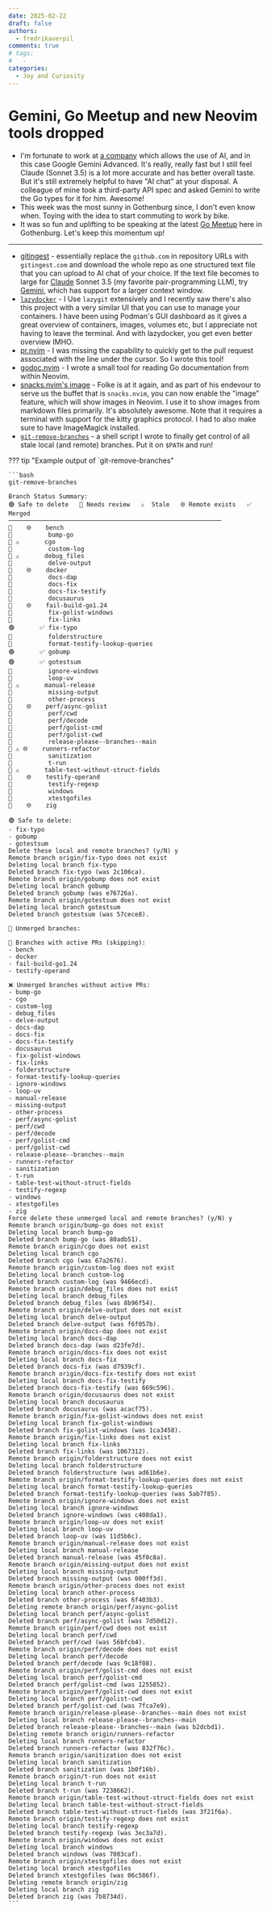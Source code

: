 ```yaml
---
date: 2025-02-22
draft: false
authors:
  - fredrikaverpil
comments: true
# tags:
#   -
categories:
  - Joy and Curiosity
---
```


# Gemini, Go Meetup and new Neovim tools dropped

- I'm fortunate to work at [a company](https://einride.tech) which allows the
  use of AI, and in this case Google Gemini Advanced. It's really, really fast
  but I still feel Claude (Sonnet 3.5) is a lot more accurate and has better
  overall taste. But it's still extremely helpful to have "AI chat" at your
  disposal. A colleague of mine took a third-party API spec and asked Gemini to
  write the Go types for it for him. Awesome!
- This week was the most sunny in Gothenburg since, I don't even know when.
  Toying with the idea to start commuting to work by bike.
- It was so fun and uplifting to be speaking at the latest
  [Go Meetup](https://www.meetup.com/sweden-go-west/events/305475640/) here in
  Gothenburg. Let's keep this momentum up!

---

- [gitingest](https://gitingest.com) - essentially replace the `github.com` in
  repository URLs with `gitingest.com` and download the whole repo as one
  structured text file that you can upload to AI chat of your choice. If the
  text file becomes to large for [Claude](https://claude.ai) Sonnet 3.5 (my
  favorite pair-programming LLM), try [Gemini](https://gemini.google.com/),
  which has support for a larger context window.
- [`lazydocker`](https://github.com/jesseduffield/lazydocker) - I Use `lazygit`
  extensively and I recently saw there's also this project with a very similar
  UI that you can use to manage your containers. I have been using Podman's GUI
  dashboard as it gives a great overview of containers, images, volumes etc, but
  I appreciate not having to leave the terminal. And with lazydocker, you get
  even better overview IMHO.
- [pr.nvim](https://github.com/fredrikaverpil/pr.nvim) - I was missing the
  capability to quickly get to the pull request associated with the line under
  the cursor. So I wrote this tool!
- [godoc.nvim](https://github.com/fredrikaverpil/godoc.nvim) - I wrote a small
  tool for reading Go documentation from within Neovim.
- [snacks.nvim's image](https://github.com/folke/snacks.nvim/blob/main/docs/image.md) -
  Folke is at it again, and as part of his endevour to serve us the buffet that
  is `snacks.nvim`, you can now enable the "image" feature, which will show
  images in Neovim. I use it to show images from markdown files primarily. It's
  absolutely awesome. Note that it requires a terminal with support for the
  kitty graphics protocol. I had to also make sure to have ImageMagick
  installed.
- [`git-remove-branches`](https://github.com/fredrikaverpil/dotfiles/blob/main/shell/bin/git-remove-branches) -
  a shell script I wrote to finally get control of all stale local (and remote)
  branches. Put it on `$PATH` and run!

??? tip "Example output of `git-remove-branches"

    ```bash
    git-remove-branches

    Branch Status Summary:
    🟢 Safe to delete   🔴 Needs review   ⚠️  Stale   🌐 Remote exists   ✅ Merged
    ───────────────────────────────────────────────────────────
    🔴    🌐    bench
    🔴          bump-go
    🔴 ⚠️       cgo
    🔴          custom-log
    🔴 ⚠️       debug_files
    🔴          delve-output
    🔴    🌐    docker
    🔴          docs-dap
    🔴          docs-fix
    🔴          docs-fix-testify
    🔴          docusaurus
    🔴    🌐    fail-build-go1.24
    🔴          fix-golist-windows
    🔴          fix-links
    🟢       ✅ fix-typo
    🔴          folderstructure
    🔴          format-testify-lookup-queries
    🟢       ✅ gobump
    🟢       ✅ gotestsum
    🔴          ignore-windows
    🔴          loop-uv
    🔴 ⚠️       manual-release
    🔴          missing-output
    🔴          other-process
    🔴    🌐    perf/async-golist
    🔴          perf/cwd
    🔴          perf/decode
    🔴          perf/golist-cmd
    🔴          perf/golist-cwd
    🔴          release-please--branches--main
    🔴 ⚠️ 🌐    runners-refactor
    🔴          sanitization
    🔴          t-run
    🔴 ⚠️       table-test-without-struct-fields
    🔴    🌐    testify-operand
    🔴          testify-regexp
    🔴          windows
    🔴          xtestgofiles
    🔴    🌐    zig

    🟢 Safe to delete:
    - fix-typo
    - gobump
    - gotestsum
    Delete these local and remote branches? (y/N) y
    Remote branch origin/fix-typo does not exist
    Deleting local branch fix-typo
    Deleted branch fix-typo (was 2c106ca).
    Remote branch origin/gobump does not exist
    Deleting local branch gobump
    Deleted branch gobump (was e76726a).
    Remote branch origin/gotestsum does not exist
    Deleting local branch gotestsum
    Deleted branch gotestsum (was 57cece8).

    🔴 Unmerged branches:

    📝 Branches with active PRs (skipping):
    - bench
    - docker
    - fail-build-go1.24
    - testify-operand

    ❌ Unmerged branches without active PRs:
    - bump-go
    - cgo
    - custom-log
    - debug_files
    - delve-output
    - docs-dap
    - docs-fix
    - docs-fix-testify
    - docusaurus
    - fix-golist-windows
    - fix-links
    - folderstructure
    - format-testify-lookup-queries
    - ignore-windows
    - loop-uv
    - manual-release
    - missing-output
    - other-process
    - perf/async-golist
    - perf/cwd
    - perf/decode
    - perf/golist-cmd
    - perf/golist-cwd
    - release-please--branches--main
    - runners-refactor
    - sanitization
    - t-run
    - table-test-without-struct-fields
    - testify-regexp
    - windows
    - xtestgofiles
    - zig
    Force delete these unmerged local and remote branches? (y/N) y
    Remote branch origin/bump-go does not exist
    Deleting local branch bump-go
    Deleted branch bump-go (was 80adb51).
    Remote branch origin/cgo does not exist
    Deleting local branch cgo
    Deleted branch cgo (was 67a2676).
    Remote branch origin/custom-log does not exist
    Deleting local branch custom-log
    Deleted branch custom-log (was 9466ecd).
    Remote branch origin/debug_files does not exist
    Deleting local branch debug_files
    Deleted branch debug_files (was 8b96f54).
    Remote branch origin/delve-output does not exist
    Deleting local branch delve-output
    Deleted branch delve-output (was f6f057b).
    Remote branch origin/docs-dap does not exist
    Deleting local branch docs-dap
    Deleted branch docs-dap (was d23fe7d).
    Remote branch origin/docs-fix does not exist
    Deleting local branch docs-fix
    Deleted branch docs-fix (was d7939cf).
    Remote branch origin/docs-fix-testify does not exist
    Deleting local branch docs-fix-testify
    Deleted branch docs-fix-testify (was 669c596).
    Remote branch origin/docusaurus does not exist
    Deleting local branch docusaurus
    Deleted branch docusaurus (was acacf75).
    Remote branch origin/fix-golist-windows does not exist
    Deleting local branch fix-golist-windows
    Deleted branch fix-golist-windows (was 1ca3458).
    Remote branch origin/fix-links does not exist
    Deleting local branch fix-links
    Deleted branch fix-links (was 1067312).
    Remote branch origin/folderstructure does not exist
    Deleting local branch folderstructure
    Deleted branch folderstructure (was ad61b6e).
    Remote branch origin/format-testify-lookup-queries does not exist
    Deleting local branch format-testify-lookup-queries
    Deleted branch format-testify-lookup-queries (was 5ab7f85).
    Remote branch origin/ignore-windows does not exist
    Deleting local branch ignore-windows
    Deleted branch ignore-windows (was c408da1).
    Remote branch origin/loop-uv does not exist
    Deleting local branch loop-uv
    Deleted branch loop-uv (was 11d5b6c).
    Remote branch origin/manual-release does not exist
    Deleting local branch manual-release
    Deleted branch manual-release (was 45f0c8a).
    Remote branch origin/missing-output does not exist
    Deleting local branch missing-output
    Deleted branch missing-output (was 000ff3d).
    Remote branch origin/other-process does not exist
    Deleting local branch other-process
    Deleted branch other-process (was 6f403b3).
    Deleting remote branch origin/perf/async-golist
    Deleting local branch perf/async-golist
    Deleted branch perf/async-golist (was 7d50d12).
    Remote branch origin/perf/cwd does not exist
    Deleting local branch perf/cwd
    Deleted branch perf/cwd (was 56bfcb4).
    Remote branch origin/perf/decode does not exist
    Deleting local branch perf/decode
    Deleted branch perf/decode (was 9c18f08).
    Remote branch origin/perf/golist-cmd does not exist
    Deleting local branch perf/golist-cmd
    Deleted branch perf/golist-cmd (was 1255852).
    Remote branch origin/perf/golist-cwd does not exist
    Deleting local branch perf/golist-cwd
    Deleted branch perf/golist-cwd (was 7fca7e9).
    Remote branch origin/release-please--branches--main does not exist
    Deleting local branch release-please--branches--main
    Deleted branch release-please--branches--main (was b2dcbd1).
    Deleting remote branch origin/runners-refactor
    Deleting local branch runners-refactor
    Deleted branch runners-refactor (was 832f76c).
    Remote branch origin/sanitization does not exist
    Deleting local branch sanitization
    Deleted branch sanitization (was 1b0f16b).
    Remote branch origin/t-run does not exist
    Deleting local branch t-run
    Deleted branch t-run (was 7238662).
    Remote branch origin/table-test-without-struct-fields does not exist
    Deleting local branch table-test-without-struct-fields
    Deleted branch table-test-without-struct-fields (was 3f21f6a).
    Remote branch origin/testify-regexp does not exist
    Deleting local branch testify-regexp
    Deleted branch testify-regexp (was 3ec3a7d).
    Remote branch origin/windows does not exist
    Deleting local branch windows
    Deleted branch windows (was 7083caf).
    Remote branch origin/xtestgofiles does not exist
    Deleting local branch xtestgofiles
    Deleted branch xtestgofiles (was 06c586f).
    Deleting remote branch origin/zig
    Deleting local branch zig
    Deleted branch zig (was 7b8734d).
    ```
